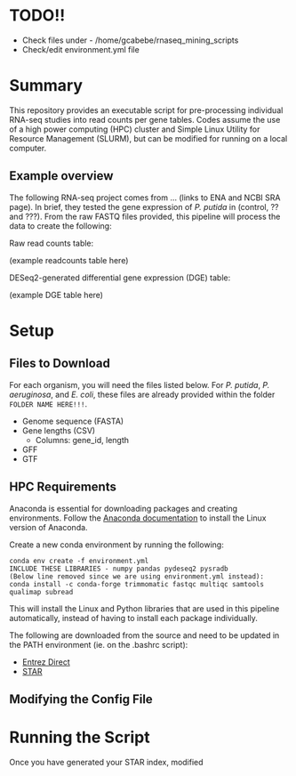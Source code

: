 # TODO!!
- Check files under - /home/gcabebe/rnaseq_mining_scripts
- Check/edit environment.yml file

# Summary
This repository provides an executable script for pre-processing individual RNA-seq studies into read counts per gene tables. Codes assume the use of a high power computing (HPC) cluster and Simple Linux Utility for Resource Management (SLURM), but can be modified for running on a local computer.

## Example overview
The following RNA-seq project comes from ... (links to ENA and NCBI SRA page). In brief, they tested the gene expression of _P. putida_ in (control, ?? and ???). From the raw FASTQ files provided, this pipeline will process the data to create the following:

Raw read counts table:

(example readcounts table here)

DESeq2-generated differential gene expression (DGE) table:

(example DGE table here)

# Setup

## Files to Download
For each organism, you will need the files listed below. For _P. putida_, _P. aeruginosa_, and _E. coli_, these files are already provided within the folder ```FOLDER NAME HERE!!!```.
- Genome sequence (FASTA)
- Gene lengths (CSV)
  - Columns: gene_id, length
- GFF
- GTF

## HPC Requirements
Anaconda is essential for downloading packages and creating environments. Follow the [Anaconda documentation](/docs/getting-started/anaconda/install#verify-your-install) to install the Linux version of Anaconda.

Create a new conda environment by running the following:
```
conda env create -f environment.yml 
INCLUDE THESE LIBRARIES - numpy pandas pydeseq2 pysradb
(Below line removed since we are using environment.yml instead):
conda install -c conda-forge trimmomatic fastqc multiqc samtools qualimap subread
```

This will install the Linux and Python libraries that are used in this pipeline automatically, instead of having to install each package individually.

The following are downloaded from the source and need to be updated in the PATH environment (ie. on the .bashrc script):
- [Entrez Direct](https://www.ncbi.nlm.nih.gov/books/NBK179288/)
- [STAR](https://github.com/alexdobin/STAR)


## Modifying the Config File


# Running the Script
Once you have generated your STAR index, modified